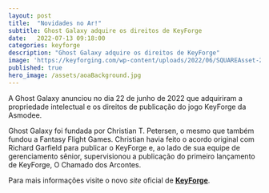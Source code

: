 ```yaml
---
layout: post
title:  "Novidades no Ar!"
subtitle: Ghost Galaxy adquire os direitos de KeyForge
date:   2022-07-13 09:18:00
categories: keyforge
description: "Ghost Galaxy adquire os direitos de KeyForge"
image: 'https://keyforging.com/wp-content/uploads/2022/06/SQUAREAsset-27B.png'
published: true
hero_image: /assets/aoaBackground.jpg
---
```


A Ghost Galaxy anunciou no dia 22 de junho de 2022 que adquiriram a propriedade intelectual e os direitos de publicação do jogo KeyForge da Asmodee.

Ghost Galaxy foi fundada por Christian T. Petersen, o mesmo que também fundou a Fantasy Flight Games. Christian havia feito o acordo original com
Richard Garfield para publicar o KeyForge e, ao lado de sua equipe de gerenciamento sênior, supervisionou a publicação do primeiro lançamento de
KeyForge, O Chamado dos Arcontes.

Para mais informações visite o novo _site_ oficial de [**KeyForge**](https://keyforging.com/ghost-galaxy-acquires-keyforge/).

